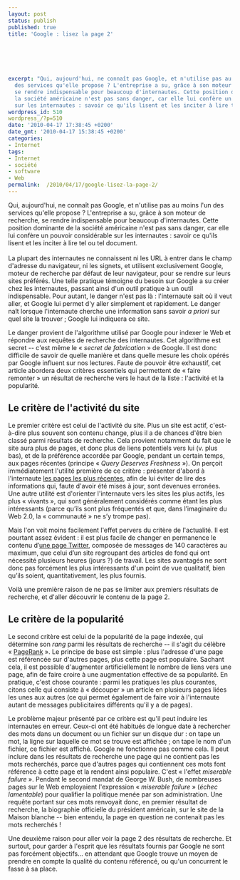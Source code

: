 ```yaml
---
layout: post
status: publish
published: true
title: 'Google : lisez la page 2'

  
  



excerpt: "Qui, aujourd'hui, ne connaît pas Google, et n'utilise pas au moins l'un
  des services qu'elle propose ? L'entreprise a su, grâce à son moteur de recherche,
  se rendre indispensable pour beaucoup d'internautes. Cette position dominante de
  la société américaine n'est pas sans danger, car elle lui confère un pouvoir considérable
  sur les internautes : savoir ce qu'ils lisent et les inciter à lire tel ou tel document.\r\n"
wordpress_id: 510
wordpress_/?p=510
date: '2010-04-17 17:38:45 +0200'
date_gmt: '2010-04-17 15:38:45 +0200'
categories:
- Internet
tags:
- Internet
- société
- software
- Web
permalink:  /2010/04/17/google-lisez-la-page-2/
---
```

<p>Qui, aujourd'hui, ne connaît pas Google, et n'utilise pas au moins l'un des services qu'elle propose ? L'entreprise a su, grâce à son moteur de recherche, se rendre indispensable pour beaucoup d'internautes. Cette position dominante de la société américaine n'est pas sans danger, car elle lui confère un pouvoir considérable sur les internautes : savoir ce qu'ils lisent et les inciter à lire tel ou tel document.<br />
<a id="more"></a><a id="more-510"></a><br />
La plupart des internautes ne connaissent ni les URL à entrer dans le champ d'adresse du navigateur, ni les signets, et utilisent exclusivement Google, moteur de recherche par défaut de leur navigateur, pour se rendre sur leurs sites préférés. Une telle pratique témoigne du besoin sur Google a su créer chez les internautes, passant ainsi d'un outil pratique à un outil indispensable. Pour autant, le danger n'est pas là : l'internaute sait où il veut aller, et Google lui permet d'y aller simplement et rapidement. Le danger naît lorsque l'internaute cherche une information sans savoir <em>a priori</em> sur quel site la trouver ; Google lui indiquera ce site.</p>
<p>Le danger provient de l'algorithme utilisé par Google pour indexer le Web et répondre aux requêtes de recherche des internautes. Cet algorithme est secret -- c'est même le « <em>secret de fabrication</em> » de Google. Il est donc difficile de savoir de quelle manière et dans quelle mesure les choix opérés par Google influent sur nos lectures. Faute de pouvoir être exhaustif, cet article abordera deux critères essentiels qui permettent de « faire remonter » un résultat de recherche vers le haut de la liste : l'activité et la popularité.</p>
<h2>Le critère de l'activité du site</h2>
<p>Le premier critère est celui de l'activité du site. Plus un site est actif, c'est-à-dire plus souvent son contenu change, plus il a de chances d'être bien classé parmi résultats de recherche. Cela provient notamment du fait que le site aura plus de pages, et donc plus de liens potentiels vers lui (v. plus bas), et de la préférence accordée par Google, pendant un certain temps, aux pages récentes (principe « <em>Query Deserves Freshness</em> »). On perçoit immédiatement l'utilité première de ce critère : présenter d'abord à l'internaute <a href="http://www.mattcutts.com/blog/minty-fresh-indexing/">les pages les plus récentes</a>, afin de lui éviter de lire des informations qui, faute d'avoir été mises à jour, sont devenues erronées. Une autre utilité est d'orienter l'internaute vers les sites les plus actifs, les plus « vivants », qui sont généralement considérés comme étant les plus intéressants (parce qu’ils sont plus fréquentés et que, dans l’imaginaire du Web 2.0, la « communauté » ne s’y trompe pas).</p>
<p>Mais l'on voit moins facilement l'effet pervers du critère de l'actualité. Il est pourtant assez évident : il est plus facile de changer en permanence le contenu d’<a href="http://googleblog.blogspot.com/2009/10/rt-google-tweets-and-updates-and-search.html">une page Twitter</a>, composée de messages de 140 caractères au maximum, que celui d’un site regroupant des articles de fond qui ont nécessité plusieurs heures (jours ?) de travail. Les sites avantagés ne sont donc pas forcément les plus intéressants d'un point de vue qualitatif, bien qu’ils soient, quantitativement, les plus fournis.</p>
<p>Voilà une première raison de ne pas se limiter aux premiers résultats de recherche, et d'aller découvrir le contenu de la page 2.</p>
<h2>Le critère de la popularité</h2>
<p>Le second critère est celui de la popularité de la page indexée, qui détermine son <em>rang</em> parmi les résultats de recherche -- il s'agit du célèbre « <a href="http://fr.wikipedia.org/wiki/PageRank">PageRank</a> ». Le principe de base est simple : plus l'adresse d'une page est référencée sur d'autres pages, plus cette page est populaire. Sachant cela, il est possible d'augmenter artificiellement le nombre de liens vers une page, afin de faire croire à une augmentation effective de sa popularité. En pratique, c'est chose courante : parmi les pratiques les plus courantes, citons celle qui consiste à « découper » un article en plusieurs pages liées les unes aux autres (ce qui permet également de faire voir à l'internaute autant de messages publicitaires différents qu'il y a de pages).</p>
<p>Le problème majeur présenté par ce critère est qu'il peut induire les internautes en erreur. Ceux-ci ont été habitués de longue date à rechercher des mots dans un document ou un fichier sur un disque dur : on tape un mot, la ligne sur laquelle ce mot se trouve est affichée ; on tape le nom d'un fichier, ce fichier est affiché. Google ne fonctionne pas comme cela. Il peut inclure dans les résultats de recherche une page qui ne contient pas les mots recherchés, parce que d'autres pages qui contiennent ces mots font référence à cette page et la rendent ainsi populaire. C'est « l'effet <em>miserable failure</em> ». Pendant le second mandat de George W. Bush, de nombreuses pages sur le Web employaient l'expression « <em>miserable failure</em> » (<em>échec lamentable</em>) pour qualifier la politique menée par son administration. Une requête portant sur ces mots renvoyait donc, en premier résultat de recherche, la biographie officielle du président américain, sur le site de la Maison blanche -- bien entendu, la page en question ne contenait pas les mots recherchés !</p>
<p>Une deuxième raison pour aller voir la page 2 des résultats de recherche. Et surtout, pour garder à l'esprit que les résultats fournis par Google ne sont pas forcément objectifs... en attendant que Google trouve un moyen de prendre en compte la qualité du contenu référencé, ou qu'un concurrent le fasse à sa place.</p>
